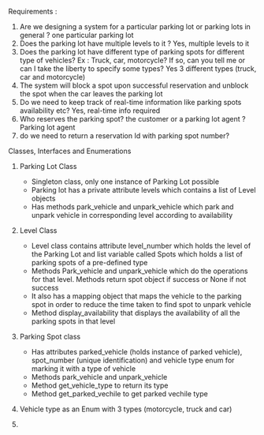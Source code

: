 Requirements : 
1) Are we designing a system for a particular parking lot or parking lots in general ? 
one particular parking lot 
2) Does the parking lot have multiple levels to it ? 
Yes, multiple levels to it 
3) Does the parking lot have different type of parking spots for different type of vehicles? Ex : Truck, car, motorcycle? If so, can you tell me or can I take the liberty to specify some types?
Yes 3 different types (truck, car and motorcycle)
4) The system will block a spot upon successful reservation and unblock the spot when the car leaves the parking lot 
5) Do we need to keep track of real-time information like parking spots availability etc? 
Yes, real-time info required
6) Who reserves the parking spot? the customer or a parking lot agent ?
Parking lot agent 
7) do we need to return a reservation Id with parking spot number? 

Classes, Interfaces and Enumerations 
1) Parking Lot Class 
    - Singleton class, only one instance of Parking Lot possible
    - Parking lot has a private attribute levels which contains a list of Level objects
    - Has methods park_vehicle and unpark_vehicle which park and unpark vehicle in corresponding level according to availability
    
2) Level Class
    - Level class contains attribute level_number which holds the level of the Parking Lot and list variable called Spots which holds a list of parking spots of a pre-defined type 
    - Methods Park_vehicle and unpark_vehicle which do the operations for that level. Methods return spot object if success or None if not success
    - It also has a mapping object that maps the vehicle to the parking spot in order to reduce the time taken to find spot to unpark vehicle 
    - Method display_availability that displays the availability of all the parking spots in that level

3) Parking Spot class 
    - Has attributes parked_vehicle (holds instance of parked vehicle), spot_number (unique identification) and vehicle type enum for marking it with a type of vehicle 
    - Methods park_vehicle and unpark_vehicle 
    - Method get_vehicle_type to return its type 
    - Method get_parked_vechile to get parked vechile type 

4) Vehicle type as an Enum with 3 types (motorcycle, truck and car)

5) 

